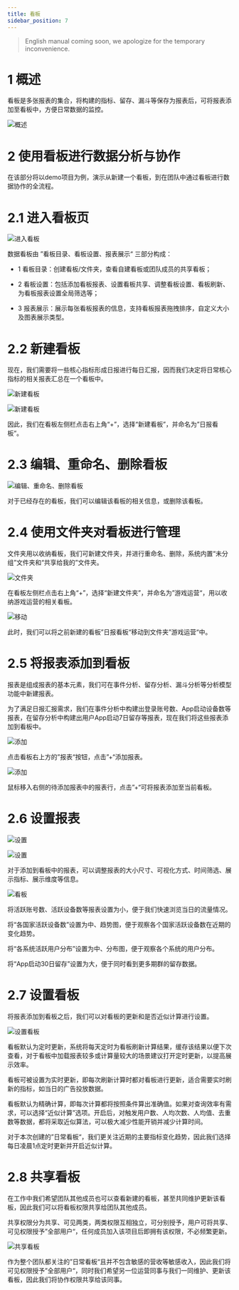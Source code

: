 ```yaml
---
title: 看板
sidebar_position: 7
---
```


> English manual coming soon, we apologize for the temporary inconvenience.

# 1 概述
看板是多张报表的集合，将构建的指标、留存、漏斗等保存为报表后，可将报表添加至看板中，方便日常数据的监控。

![概述](/img/customEvent/kanban_summary.png)

# 2 使用看板进行数据分析与协作
在该部分将以demo项目为例，演示从新建一个看板，到在团队中通过看板进行数据协作的全流程。

# 2.1 进入看板页

![进入看板](/img/customEvent/kanban_layout.png)

数据看板由 ”看板目录、看板设置、报表展示“ 三部分构成：

- 1 看板目录：创建看板/文件夹，查看自建看板或团队成员的共享看板；

- 2 看板设置：包括添加看板报表、设置看板共享、调整看板设置、看板刷新、为看板报表设置全局筛选等；

- 3 报表展示：展示每张看板报表的信息，支持看板报表拖拽排序，自定义大小及图表展示类型。

# 2.2 新建看板
现在，我们需要将一些核心指标形成日报进行每日汇报，因而我们决定将日常核心指标的相关报表汇总在一个看板中。

![新建看板](/img/customEvent/kanban_create_1.png)

![新建看板](/img/customEvent/kanban_create_2.png)


因此，我们在看板左侧栏点击右上角“+”，选择“新建看板”，并命名为”日报看板“。

# 2.3 编辑、重命名、删除看板

![编辑、重命名、删除看板](/img/customEvent/kanban_operation.png)

对于已经存在的看板，我们可以编辑该看板的相关信息，或删除该看板。

# 2.4 使用文件夹对看板进行管理
文件夹用以收纳看板，我们可新建文件夹，并进行重命名、删除，系统内置“未分组”文件夹和“共享给我的”文件夹。

![文件夹](/img/customEvent/kanban_create_folder.png)

在看板左侧栏点击右上角“+”，选择“新建文件夹”，并命名为”游戏运营“，用以收纳游戏运营的相关看板。

![移动](/img/customEvent/kanban_move.png)

此时，我们可以将之前新建的看板”日报看板“移动到文件夹”游戏运营“中。

# 2.5 将报表添加到看板
报表是组成报表的基本元素，我们可在事件分析、留存分析、漏斗分析等分析模型功能中新建报表。

为了满足日报汇报需求，我们在事件分析中构建出登录账号数、App启动设备数等报表，在留存分析中构建出用户App启动7日留存等报表，现在我们将这些报表添加到看板中。

![添加](/img/customEvent/kanban_add_report_1.png)

点击看板右上方的”报表“按钮，点击”+“添加报表。

![添加](/img/customEvent/kanban_add_report_2.png)

鼠标移入右侧的待添加报表中的报表行，点击”+“可将报表添加至当前看板。

# 2.6 设置报表

![设置](/img/customEvent/kanban_setting_1.png)

![设置](/img/customEvent/kanban_setting_2.png)

对于添加到看板中的报表，可以调整报表的大小尺寸、可视化方式、时间筛选、展示指标、展示维度等信息。

![看板](/img/customEvent/kanban_function.png)

将活跃账号数、活跃设备数等报表设置为小，便于我们快速浏览当日的流量情况。

将“各国家活跃设备数”设置为中、趋势图，便于观察各个国家活跃设备数在近期的变化趋势。

将“各系统活跃用户分布”设置为中、分布图，便于观察各个系统的用户分布。

将“App启动30日留存”设置为大，便于同时看到更多期群的留存数据。

# 2.7 设置看板
将报表添加到看板之后，我们可以对看板的更新和是否近似计算进行设置。

![设置看板](/img/customEvent/kanban_refresh.png)

看板默认为定时更新，系统将每天定时为看板刷新计算结果，缓存该结果以便下次查看，对于看板中加载报表较多或计算量较大的场景建议打开定时更新，以提高展示效率。

看板可被设置为实时更新，即每次刷新计算时都对看板进行更新，适合需要实时刷新的指标，如当日的广告投放数据。

看板默认为精确计算，即每次计算都将按照条件算出准确值。如果对查询效率有需求，可以选择“近似计算”选项。开启后，对触发用户数、人均次数、人均值、去重数等数据，都将采取近似算法，可以极大减少性能开销并减少计算时间。

对于本次创建的”日常看板“，我们更关注近期的主要指标变化趋势，因此我们选择每日凌晨1点定时更新并开启近似计算。

# 2.8 共享看板
在工作中我们希望团队其他成员也可以查看新建的看板，甚至共同维护更新该看板，因此我们可以将看板权限共享给团队其他成员。

共享权限分为共享、可见两类，两类权限互相独立，可分别授予，用户可将共享、可见权限授予”全部用户“，任何成员加入该项目后即拥有该权限，不必频繁更新。

![共享看板](/img/customEvent/kanban_share.png)

作为整个团队都关注的”日常看板“且并不包含敏感的营收等敏感收入，因此我们将可见权限授予”全部用户“，同时我们希望另一位运营同事与我们一同维护、更新该看板，因此我们将协作权限共享给该同事。
